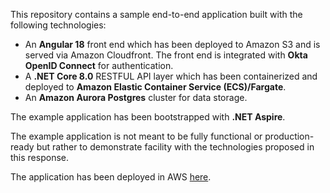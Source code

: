 
This repository contains a sample end-to-end application built with the following technologies:

- An **Angular 18** front end which has been deployed to Amazon S3 and is served via Amazon Cloudfront. The front end is integrated with **Okta OpenID Connect** for authentication.
- A **.NET Core 8.0** RESTFUL API layer which has been containerized and deployed to **Amazon Elastic Container Service (ECS)/Fargate**.
- An **Amazon Aurora Postgres** cluster for data storage.

The example application has been bootstrapped with **.NET Aspire**.

The example application is not meant to be fully functional or production-ready but rather to demonstrate facility with the technologies proposed in this response.

The application has been deployed in AWS [here](https://fps.cgi-ne-demo.com/).  
